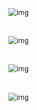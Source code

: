 ![img](https://i.imgur.com/C3xtHJ8.png)
#
#
#
#
![img](https://i.imgur.com/8MQAkgp.png)
#
#
#
#
![img](https://i.imgur.com/KN3DxfS.png)
#
#
#
#
![img](https://imgur.com/mSgDHkJ.png)
